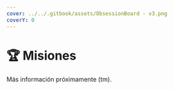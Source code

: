 ```yaml
---
cover: ../../.gitbook/assets/ObsessionBoard - v3.png
coverY: 0
---
```


# 🏆 Misiones

Más información próximamente (tm).&#x20;
